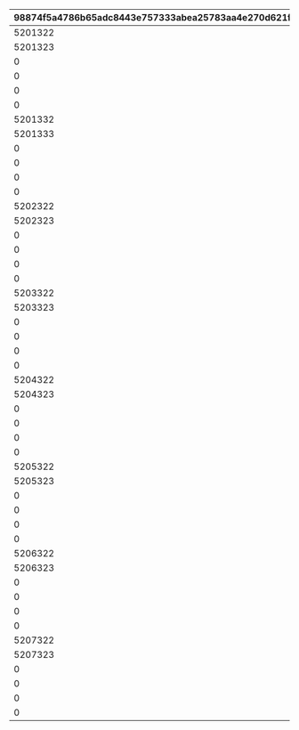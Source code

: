 |98874f5a4786b65adc8443e757333abea25783aa4e270d621f91ccc195d45bf3|c11c5171aeb92d9b913e73867fd1ecb30be037506dc95748e8de65fcb875a76c|63cc17f9d3b8b986e44db29af855b2ed04d4cbf864f25d1bcd345fc0979cd231|7b25e201965743b6748d861f0e2431495bcf59f3a34dfafe49746b1bbc73ce03|b5a3b8872c9306c119d5c17e32b673484f761257739de19bce4ddcd8ef5bc221|88cd428d8cd37eb56212bf7b1f402ffe1ed63ddecb9f1ae5c601a5af938b8d95|abcf65af7b2f4b30bd0f57df3d2a07b224d8e4f116a22515965683ed94372a31|86dca7a0586fc8bf371b45c162c05aa9b066fbab560f0e57aee5e4b6f5a1894d|cbe8238ec7d0a0b954614aa0534ed7e44fabc7f807b77f9af748aaf149ca7f2a|9aebd77fa98cef1831e2f6303956158c8cb8b7345450b45c58bcd1153fd16b2c|79c8fd5504328a825b092ca376d49f89d42c0b2785d53b799d81a9fb6d245785|0009604ddd5996bb642dafadddd3908a93e7eebffd025870433c5e5faaaeee34|
| --- | --- | --- | --- | --- | --- | --- | --- | --- | --- | --- | --- |
|5201322|5201321|1|0|1|0|5.5|70|5|0|10201201|610201102|
|5201323|0|2|15|3|3|1.5|0|5|600|10201201|610201103|
|0|0|3|0|1|0|1.5|0|5|0|10201201|610201104|
|0|0|1|0|1|0|5.5|70|5|0|10201501|610201105|
|0|0|2|15|3|3|1.5|0|5|600|10201501|610201106|
|0|0|3|0|1|0|1.5|0|5|0|10201501|610201107|
|5201332|5201331|1|0|2|3|5.5|0|5|600|10201251|610201152|
|5201333|0|2|0|1|0|1.5|65|5|0|10201251|610201153|
|0|0|3|0|1|0|1.5|0|5|0|10201251|610201154|
|0|0|1|0|2|3|5.5|0|5|600|10201551|610201155|
|0|0|2|0|1|0|1.5|65|5|0|10201551|610201156|
|0|0|3|0|1|0|1.5|0|5|0|10201551|610201157|
|5202322|5202321|1|0|2|3|5.5|0|5|600|10202201|610202102|
|5202323|0|2|0|1|0|1.5|70|5|0|10202201|610202103|
|0|0|3|0|1|0|1.5|0|5|0|10202201|610202104|
|0|0|1|0|2|3|5.5|0|5|600|10202501|610202105|
|0|0|2|0|1|0|1.5|70|5|0|10202501|610202106|
|0|0|3|0|1|0|1.5|0|5|0|10202501|610202107|
|5203322|5203321|1|0|2|3|5.5|0|5|600|10203201|610203102|
|5203323|0|2|0|1|0|1.5|66|5|0|10203201|610203103|
|0|0|3|0|1|0|1.5|0|5|0|10203201|610203104|
|0|0|1|0|2|3|5.5|0|5|600|10203501|610203105|
|0|0|2|0|1|0|1.5|66|5|0|10203501|610203106|
|0|0|3|0|1|0|1.5|0|5|0|10203501|610203107|
|5204322|5204321|1|0|2|3|5.5|0|5|600|10204201|610204102|
|5204323|0|2|0|1|0|1.5|60|5|0|10204201|610204103|
|0|0|3|0|1|0|1.5|0|5|0|10204201|610204104|
|0|0|1|0|2|3|5.5|0|5|600|10204501|610204105|
|0|0|2|0|1|0|1.5|80|5|0|10204501|610204106|
|0|0|3|0|1|0|1.5|0|5|0|10204501|610204107|
|5205322|5205321|1|0|2|3|5.5|0|5|600|10205201|610205102|
|5205323|0|2|0|1|0|1.5|65|5|0|10205201|610205103|
|0|0|3|0|1|0|1.5|0|5|0|10205201|610205104|
|0|0|1|0|2|3|5.5|0|5|600|10205501|610205105|
|0|0|2|0|1|0|1.5|66|5|0|10205501|610205106|
|0|0|3|0|1|0|1.5|0|5|0|10205501|610205107|
|5206322|5206321|1|0|2|3|5.5|0|5|600|10206201|610206102|
|5206323|0|2|0|2|3|1.5|0|5|600|10206201|610206103|
|0|0|3|0|1|0|1.5|0|5|0|10206201|610206104|
|0|0|1|0|2|3|5.5|0|5|600|10206501|610206105|
|0|0|2|0|2|3|1.5|0|5|600|10206501|610206106|
|0|0|3|0|1|0|1.5|0|5|0|10206501|610206107|
|5207322|5207321|1|0|2|3|5.5|0|5|600|10207201|610207102|
|5207323|0|2|0|1|0|1.5|66|5|0|10207201|610207103|
|0|0|3|0|1|0|1.5|0|5|0|10207201|610207104|
|0|0|1|0|2|3|5.5|0|5|600|10207501|610207105|
|0|0|2|0|1|0|1.5|66|5|0|10207501|610207106|
|0|0|3|0|1|0|1.5|0|5|0|10207501|610207107|
